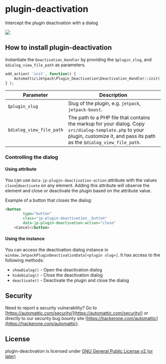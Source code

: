 # plugin-deactivation

Intercept the plugin deactivation with a dialog

![](https://d.pr/i/EJcfWh+)

## How to install plugin-deactivation

Instantiate the `Deactivation_Handler` by providing the `$plugin_slug`, and `$dialog_view_file_path` as parameters.

```PHP
add_action( 'init', function() {
	Automattic\Jetpack\Plugin_Deactivation\Deactivation_Handler::init( $plugin_slug, $dialog_view_file_path );
} );
```


| Parameter                 | Description                                                                                                                                                                        |
|--------------------------|------------------------------------------------------------------------------------------------------------------------------------------------------------------------------------|
| `$plugin_slug`           | Slug of the plugin, e.g. `jetpack`, `jetpack-boost`.                                                                                                                               |
| `$dialog_view_file_path` | The path to a PHP file that contains the markup for your dialog.  Copy `src/dialog-template.php` to your plugin, customize it, and  pass its path as the `$dialog_view_file_path`. |

### Controlling the dialog

#### Using attribute
You can use `data-jp-plugin-deactivation-action` attribute with the values `close`|`deactivate` on any element. Adding this attribute will observe the element and
close or deactivate the plugin based on the attribute value.

Example of a button that closes the dialog:

```HTML
<button 
		type="button"
		class="jp-plugin-deactivation__button"
		data-jp-plugin-deactivation-action="close"
	>Cancel</button>
```

#### Using the instance

You can access the deactivation dialog instance in `window.JetpackPluginDeactivationData[<plugin slug>]`. It has access to the following methods:

- `showDialog()` - Open the deactivation dialog
- `hideDialog()` - Close the deactivation dialog
- `deactivate()` - Deactivate the plugin and close the dialog


## Security

Need to report a security vulnerability? Go to [https://automattic.com/security/](https://automattic.com/security/) or directly to our security bug bounty site [https://hackerone.com/automattic](https://hackerone.com/automattic).

## License

plugin-deactivation is licensed under [GNU General Public License v2 (or later)](./LICENSE.txt)

